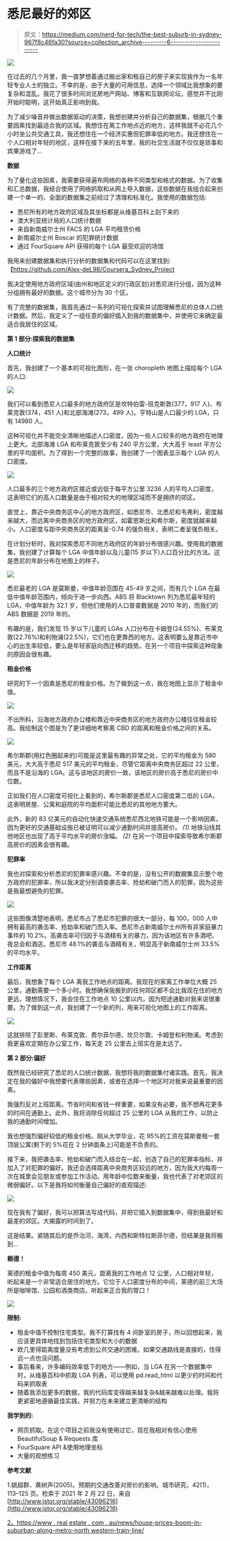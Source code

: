 # 悉尼最好的郊区

> 原文：<https://medium.com/nerd-for-tech/the-best-suburb-in-sydney-967f8c46fa30?source=collection_archive---------6----------------------->

![](img/54cf4af94055547f4616391e79836aaa.png)

在过去的几个月里，我一直梦想着通过搬出家和租自己的房子来实现我作为一名年轻专业人士的独立。不幸的是，由于大量的可用信息，选择一个领域比我想象的要复杂和混乱。我花了很多时间浏览房地产网站、博客和互联网论坛，感觉并不比刚开始时聪明，这开始真正影响到我。

为了减少噪音并做出数据驱动的决策，我想创建并分析自己的数据集，根据几个重要因素找到最适合我的区域。我想住在离工作地点近的地方，这样我就不必花几个小时坐公共交通工具，我还想住在一个经济实惠但犯罪率低的地方。我还想住在一个人口相对年轻的地区，这样在接下来的五年里，我的社交生活就不仅仅是琐事和宾果游戏了…

**数据**

为了量化这些因素，我需要获得遍布网络的各种不同类型和格式的数据。为了收集和汇总数据，我结合使用了网络抓取和从网上导入数据，这些数据在我组合起来创建一个单一的、全面的数据集之前经过了清理和标准化。我使用的数据包括:

*   悉尼所有的地方政府区域及其坐标都是从维基百科上刮下来的
*   澳大利亚统计局的人口统计数据
*   来自新南威尔士州 FACS 的 LGA 平均租赁价格
*   新南威尔士州 Boscar 的犯罪统计数据
*   通过 FourSquare API 获得的每个 LGA 最受欢迎的场馆

我用来创建数据集和执行分析的数据集和代码可以在这里找到:【https://github.com/Alex-deL98/Coursera_Sydney_Project 

我决定使用地方政府区域(由州和地区定义的行政区划)对悉尼进行分组，因为这种分组拥有最好的数据。这个城市分为 30 个区。

有了完整的数据集，我首先通过一系列的可视化探索并试图理解悉尼的总体人口统计数据。然后，我定义了一组任意的偏好插入到我的数据集中，并使用它来确定最适合我居住的区域。

**第 1 部分:探索我的数据集**

**人口统计**

首先，我创建了一个基本的可视化图形，在一张 choropleth 地图上描绘每个 LGA 的人口:

![](img/fcd2ad660de77f41fa3f61f9f868cd8d.png)

我们可以看到悉尼人口最多的地方政府区是坎特伯雷-班克斯敦(377，917 人)、布莱克敦(374，451 人)和北部海滩(273，499 人)。亨特山是人口最少的 LGA，只有 14980 人。

这种可视化并不能完全清晰地描述人口密度，因为一些人口较多的地方政府在地理上更大。北部海滩 LGA 和布莱克敦至少有 240 平方公里，大大高于 least 平方公里的平均面积。为了得到一个完整的故事，我创建了一个图表显示每个 LGA 的人口密度。

![](img/aeb391d9f7bdd264319f9c20e80a2cde.png)

人口最多的三个地方政府区接近或远低于每平方公里 3236 人的平均人口密度，这表明它们的高人口数量是由于相对较大的地理区域而不是拥挤的郊区。

直觉上，靠近中央商务区中心的地方政府区，如悉尼市、北悉尼和韦弗利，密度越来越大，而远离中央商务区的地方政府区，如霍恩斯比和希尔斯，密度就越来越小。人口密度与距中央商务区的距离呈-0.74 的强负相关，表明二者呈强负相关。

在计划分析时，我对探索悉尼不同地方政府区的年龄分布很感兴趣。使用我的数据集，我创建了计算每个 LGA 中值年龄以及儿童(15 岁以下)人口百分比的方法。这是悉尼的年龄分布在地图上的样子。

![](img/c38006dfe16c4cf22688d0c691d56a0a.png)

悉尼最老的 LGA 是莫斯曼，中值年龄范围在 45-49 岁之间，而有几个 LGA 在最低中值年龄范围内，倾向于进一步向西。ABS 将 Blacktown 列为悉尼最年轻的 LGA，中值年龄为 32.1 岁，但他们使用的人口普查数据是 2010 年的，而我们的 ABS 数据是 2019 年的。

有趣的是，我们发现 15 岁以下儿童的 LGAs 人口分布在卡姆登(24.55%)、布莱克敦(22.76%)和利物浦(22.5%)，它们也在更靠西的地方。这表明要么是靠近市中心的出生率较低，要么是年轻家庭向西迁移的趋势。在另一个项目中探索这种现象的原因会很有趣。

**租金价格**

研究的下一个因素是悉尼的租金价格。为了做到这一点，我在地图上显示了租金中值。

![](img/e584ce0b779e4365e20a42a769385f1a.png)

不出所料，沿海地方政府办公楼和靠近中央商务区的地方政府办公楼往往租金较高。我绘制这个图是为了更详细地考察离 CBD 的距离和租金价格之间的关系。

![](img/7f9300cc54a372a58eefbcf535e3fb01.png)

希尔斯郡(用红色圈起来的)可能是这里最有趣的异常之处，它的平均租金为 580 美元，大大高于悉尼 517 美元的平均租金，尽管它距离中央商务区超过 22 公里，而且不是沿海的 LGA。这与该地区的房价一致，该地区的房价高于悉尼的房价中位数。

正如我们在人口密度可视化上看到的，希尔斯郡是悉尼人口密度第二低的 LGA，这表明房屋、公寓和庭院的平均面积可能比悉尼的其他地方要大。

此外，新的 83 亿美元的自动化快速交通系统悉尼西北地铁可能是一个影响因素，因为更好的交通基础设施已被证明可以减少通勤时间并提高房价。 *(1)* 地铁沿线其他地区也出现了高于平均水平的房价涨幅。 *(2)* 在另一个项目中探索导致希尔斯郡高房价的因素会很有趣。

**犯罪率**

我也对探索和分析悉尼的犯罪率感兴趣。不幸的是，没有公开的数据集显示整个地方政府的犯罪率，所以我决定分别调查袭击率、抢劫和破门而入的犯罪，因为这些是我最想避免的犯罪。

![](img/8c64fd82edec7e30c6c9fc9b2b281137.png)

这些图像清楚地表明，悉尼市占了悉尼市犯罪的很大一部分，每 100，000 人中拥有最高的袭击率、抢劫率和破门而入率。悉尼市占新南威尔士州所有非家庭暴力事件的 10.2%。高袭击率可归因于与酒精有关的暴力，因为该地区有许多酒吧、夜总会和酒店。悉尼市 48.1%的袭击与酒精有关，明显高于新南威尔士州 33.5%的平均水平。

**工作距离**

最后，我想象了每个 LGA 离我工作地点的距离。我现在的家离工作单位大概 25 公里，通勤需要一个多小时。我想确保我搬到的任何郊区都不会比我现在住的地方更远，理想情况下，我会住在工作地点 10 公里以内，因为短途通勤对我来说很重要。为了做到这一点，我创建了一个新的列，用来可视化地图上的工作距离。

![](img/38bd0e304c0986dfbc1426cc76460b9f.png)

这就排除了彭里斯、布莱克敦、费尔菲尔德、坎贝尔敦、卡姆登和利物浦。考虑到我更喜欢定期在办公室工作，每天走 25 公里去上班实在是太远了。

**第 2 部分:偏好**

既然我已经研究了悉尼的人口统计数据，我想将我的数据集付诸实践。首先，我决定在我的偏好中我想要代表哪些因素，或者在选择一个地区时对我来说最重要的因素。

我强烈反对上班距离。节省时间和省钱一样重要，如果没有必要，我不想再花更多的时间在通勤上。此外，我将消除任何超过 25 公里的 LGA 从我的工作，以防止我的通勤时间增加。

我也想强烈偏好较低的租金价格。刚从大学毕业，花 95%的工资在莫斯曼租一套顶层公寓(剩下的 5%花在 2 分钟面条上)可能是不负责的。

接下来，我把袭击率、抢劫和破门而入结合在一起，创造了自己的犯罪率指标，并加入了对犯罪的偏好。我还会选择距离中央商务区较远的地方，因为我大约每周一次在城里会见朋友或参加工作活动。用年龄中位数来衡量，我也代表了对老郊区的微弱偏好。以下是我将如何衡量自己偏好的直观描述:

![](img/03783eee5a0292a1249ce5664f0acbcf.png)

现在我有了偏好，我可以把算法写成代码，并把它插入到数据集中，得到我最好和最差的郊区。大揭露的时间到了。

这是结果。紧随其后的是乔治河，海湾，内西和斯特拉斯菲尔德，但结果是我将搬到…

**赖德！**

莱德的租金中值为每周 450 美元，距离我的工作地点 12 公里，人口相对年轻，听起来是一个非常适合居住的地方。它位于人口密度分布的中间，莱德的前三大场所是咖啡馆、公园和酒类商店。听起来正合我的胃口！

![](img/6539eff6f043bcf41eef9fe7707cce8b.png)

**限制:**

*   租金中值不控制住宅类型。我不打算找有 4 间卧室的房子，所以回想起来，我应该更具体地找到包括住宅类型和大小的数据
*   欧几里得距离度量没有考虑到公共交通的困难。如果交通路线是直接的，住得远一点也没问题。
*   事后看来，许多编码效率低下的地方——例如，当 LGA 在另一个数据集中时，从维基百科中抓取 LGA 列表，可以使用 pd.read_html 以更少的时间和代码来抓取表
*   随着我添加更多的数据，我的代码库变得越来越复杂&越来越难以处理。我将更紧密地遵循最佳实践，并努力在未来建立更清晰的结构

**我学到的:**

*   网页抓取。在这个项目之前我没有使用过它，现在我相对有信心使用 BeautifulSoup & Requests 库
*   FourSquare API &使用地理坐标
*   大量的观想练习

**参考文献**

1.姚超群、黄树声(2005)。预期的交通改善对房价的影响。城市研究，42(1)，113–125 页。检索于 2021 年 2 月 22 日，来自[http://www.jstor.org/stable/43096216](http://www.jstor.org/stable/43096216)

[2。https://www . real estate . com . au/news/house-prices-boom-in-suburban-along-metro-north western-train-line/](https://www.realestate.com.au/news/house-prices-boom-in-suburbs-along-metro-northwest-train-line/)
